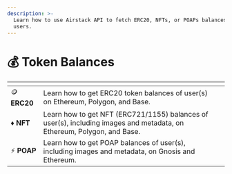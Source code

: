 ```yaml
---
description: >-
  Learn how to use Airstack API to fetch ERC20, NFTs, or POAPs balances of
  users.
---
```


# 💰 Token Balances

<table data-view="cards"><thead><tr><th></th><th></th><th></th></tr></thead><tbody><tr><td><span data-gb-custom-inline data-tag="emoji" data-code="1fa99">🪙</span> <strong>ERC20</strong></td><td>Learn how to get ERC20 token balances of user(s) on Ethereum, Polygon, and Base.</td><td></td></tr><tr><td><span data-gb-custom-inline data-tag="emoji" data-code="2666">♦</span> <strong>NFT</strong></td><td>Learn how to get NFT (ERC721/1155) balances of user(s), including images and metadata, on Ethereum, Polygon, and Base.</td><td></td></tr><tr><td><span data-gb-custom-inline data-tag="emoji" data-code="26a1">⚡</span> <strong>POAP</strong></td><td>Learn how to get POAP balances of user(s), including images and metadata, on Gnosis and Ethereum.</td><td></td></tr></tbody></table>
